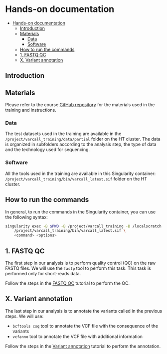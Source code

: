 # Hands-on documentation

- [Hands-on documentation](#hands-on-documentation)
	- [Introduction](#introduction)
	- [Materials](#materials)
		- [Data](#data)
		- [Software](#software)
	- [How to run the commands](#how-to-run-the-commands)
	- [1. FASTQ QC](#1-fastq-qc)
	- [X. Variant annotation](#x-variant-annotation)

## Introduction

## Materials

Please refer to the course [GitHub repository](https://github.com/HTGenomeAnalysisUnit/varcall_training/tree/main/2024) for the materials used in the training and instructions.

### Data 

The test datasets used in the training are available in the `/project/varcall_training/data/partial` folder on the HT cluster. The data is organized in subfolders according to the analysis step, the type of data and the technology used for sequencing.

### Software

All the tools used in the training are available in this Singularity container: `/project/varcall_training/bin/varcall_latest.sif` folder on the HT cluster.

## How to run the commands

In general, to run the commands in the Singularity container, you can use the following syntax:

```bash
singularity exec -B $PWD -B /project/varcall_training -B /localscratch \
	/project/varcall_training/bin/varcall_latest.sif \
	<command> <options>
```

## 1. FASTQ QC

The first step in our analysis is to perform quality control (QC) on the raw FASTQ files. We will use the `fastp` tool to perform this task. This task is performed only for short-reads data.

Follow the steps in the [FASTQ QC](fastq_qc.md) tutorial to perform the QC.

## X. Variant annotation

The last step in our analysis is to annotate the variants called in the previous steps. We will use:

- `bcftools csq` tool to annotate the VCF file with the consequence of the variants
- `vcfanno` tool to annotate the VCF file with additional information

Follow the steps in the [Variant annotation](variant_annotation.md) tutorial to perform the annotation.